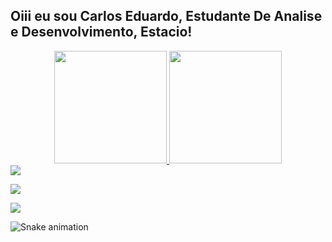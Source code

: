 ## Oiii eu sou Carlos Eduardo, Estudante De Analise e Desenvolvimento, Estacio!

<div align="center">
  <a href="https://https://github.com/Eduardosgg">
   <img height="180em" src="https://github-readme-stats.vercel.app/api?username=Eduardosgg&show_icons=true&theme=tokyonight"/>
 <img height="180em" src="https://github-readme-stats.vercel.app/api/top-langs/?username=Eduardosgg&layout=compact&theme=tokyonight"/>
</div>

<div> 
  <a href="https://www.instagram.com/eduardo_silvagm/" target="_blank"><img src="https://img.shields.io/badge/-Instagram-%23E4405F?style=for-the-badge&logo=instagram&logoColor=white" target="_blank"></a>
  
  <a href = "mailto:CArlosggomes2017@gmail.com"><img src="https://img.shields.io/badge/-Gmail-%23333?style=for-the-badge&logo=gmail&logoColor=white" target="_blank"></a>
  
  <a href="https://www.linkedin.com/in/carlos-eduardo-desenvolvedor/" target="_blank"><img src="https://img.shields.io/badge/-LinkedIn-%230077B5?style=for-the-badge&logo=linkedin&logoColor=white" target="_blank"></a> 
 
  ![Snake animation](https://github.com/Eduardosgg/rafaballerini/blob/output/github-contribution-grid-snake.svg)
 
</div>

